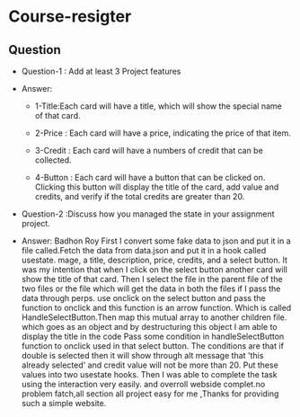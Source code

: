 # Course-resigter
## Question
- Question-1 : Add at least 3 Project features
- Answer: 
  - 1-Title:Each card will have a title, which will show the special name of that card.

  - 2-Price : Each card will have a price, indicating the price of that item.

  - 3-Credit : Each card will have a numbers of credit that can be collected.

  - 4-Button : Each card will have a button that can be clicked on. Clicking this button will display the title of the card, add value and credits, and verify if the total credits are greater than 20.

- Question-2 :Discuss how you managed the state in your assignment project.
- Answer: Badhon Roy
First I convert some fake data to json and put it in a file called.Fetch the data from data.json and put it in a hook called usestate. mage, a title, description, price, credits, and a select button. It was my intention that when I click on the select button another card will show the title of that card. Then I select the file in the parent file of the two files or the file which will get the data in both the files if I pass the data through perps. use onclick on the select button and pass the function to onclick and this function is an arrow function. Which is called HandleSelectButton.Then map this mutual array to another children file. which goes as an object and by destructuring this object I am able to display the title in the code
Pass some condition in handleSelectButton function to onclick used in that select button. The conditions are that if double is selected then it will show through alt message that 'this already selected' and credit value will not be more than 20. Put these values into two usestate hooks. Then I was able to complete the task using the interaction very easily.
and overroll webside complet.no problem fatch,all section all project easy for me ,Thanks for providing such a simple website.
  